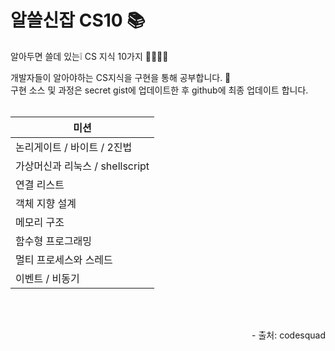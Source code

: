 # 알쓸신잡 CS10 📚
알아두면 쓸데 있는❕ CS 지식 10가지 ✋🏼🤚🏼  
  
개발자들이 알아야하는 CS지식을 구현을 통해 공부합니다. 🙂  
구현 소스 및 과정은 secret gist에 업데이트한 후 github에 최종 업데이트 합니다.  
<br>

|미션|
|-|
|논리게이트 / 바이트 / 2진법|
|가상머신과 리눅스 / shellscript|
|연결 리스트|
|객체 지향 설계|
|메모리 구조|
|함수형 프로그래밍|
|멀티 프로세스와 스레드|
|이벤트 / 비동기|

<br>
<br>
<p align="right">- 출처: codesquad</p>